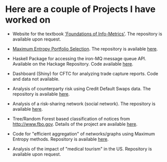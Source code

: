 # Here are a couple of Projects I have worked on

* Website for the textbook ['Foundations of Info-Metrics'](http://info-metrics.org).  The repository is available upon request.

* [Maximum Entropy Portfolio Selection](http://info-metrics.org/interact/portfolio.html).  The repository is available [here](https://github.com/arnoblalam/portfolio_example_with_shorts).

* Haskell Package for accessing the iron-MQ message queue API. Available on the Hackage Repository.  Code available [here](https://github.com/arnoblalam/iron_mq_haskell).

* Dashboard (Shiny) for CFTC for analyzing trade capture reports.  Code and data not available.

* Analysis of counterparty risk using Credit Default Swaps data.  The repository is available [here](https://github.com/arnoblalam/sem_macro).

* Analysis of a risk-sharing network (social network).  The repository is available [here](https://github.com/arnoblalam/riskSharing).

* Tree/Random Forest based classification of notices from http://www.fbo.gov. Details of the project are available [here](http://www.example.com).

* Code for "efficient aggregation" of networks/graphs using Maximum Entropy methods. Repository is available [here](https://github.com/arnoblalam/graph-research).

* Analysis of the impact of "medical tourism" in the US.  Repository is available upon request.
